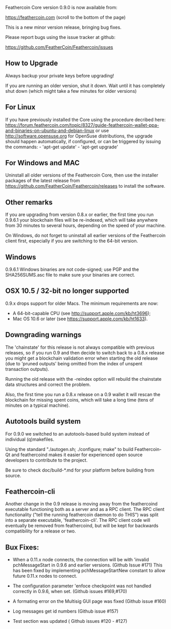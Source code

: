 Feathercoin Core version 0.9.0 is now available from:

  https://feathercoin.com  (scroll to the bottom of the page)

This is a new minor version release, bringing bug fixes.

Please report bugs using the issue tracker at github:

  https://github.com/FeatherCoin/Feathercoin/issues

How to Upgrade
--------------

Always backup your private keys before upgrading!

If you are running an older version, shut it down. Wait until it has completely
shut down (which might take a few minutes for older versions)

For Linux
---------
If you have previously installed the Core using the procedure decribed here:
https://forum.feathercoin.com/topic/8327/guide-feathercoin-wallet-ppa-and-binaries-on-ubuntu-and-debian-linux
or use http://software.opensuse.org for OpenSuse distributions, the upgrade 
should happen automatically, if configured, or can be triggered by issuing the
commands:
    -  'apt-get update'
    -  'apt-get upgrade'

For Windows and MAC
------------------- 
Uninstall all older versions of the Feathercoin Core, then 
use the installer packages of the latest release from https://github.com/FeatherCoin/Feathercoin/releases
to install the software.

Other remarks
-------------
If you are upgrading from version 0.8.x or earlier, the first time you run
0.9.6.1 your blockchain files will be re-indexed, which will take anywhere from 
30 minutes to several hours, depending on the speed of your machine.

On Windows, do not forget to uninstall all earlier versions of the Feathercoin
client first, especially if you are switching to the 64-bit version.

Windows
-------
0.9.6.1 Windows binaries are not code-signed; use PGP
and the SHA256SUMS.asc file to make sure your binaries are correct.


OSX 10.5 / 32-bit no longer supported
-------------------------------------

0.9.x drops support for older Macs. The minimum requirements are now:
* A 64-bit-capable CPU (see http://support.apple.com/kb/ht3696);
* Mac OS 10.6 or later (see https://support.apple.com/kb/ht1633).

Downgrading warnings
--------------------

The 'chainstate' for this release is not always compatible with previous
releases, so if you run 0.9 and then decide to switch back to a
0.8.x release you might get a blockchain validation error when starting the
old release (due to 'pruned outputs' being omitted from the index of
unspent transaction outputs).

Running the old release with the -reindex option will rebuild the chainstate
data structures and correct the problem.

Also, the first time you run a 0.8.x release on a 0.9 wallet it will rescan
the blockchain for missing spent coins, which will take a long time (tens
of minutes on a typical machine).




Autotools build system
-----------------------

For 0.9.0 we switched to an autotools-based build system instead of individual
(q)makefiles.

Using the standard "./autogen.sh; ./configure; make" to build Feathercoin-Qt and
feathercoind makes it easier for experienced open source developers to contribute 
to the project.

Be sure to check doc/build-*.md for your platform before building from source.

Feathercoin-cli
-------------

Another change in the 0.9 release is moving away from the feathercoind executable
functioning both as a server and as a RPC client. The RPC client functionality
("tell the running feathercoin daemon to do THIS") was split into a separate
executable, 'feathercoin-cli'. The RPC client code will eventually be removed from
feathercoind, but will be kept for backwards compatibility for a release or two.

Bux Fixes:
----------

- When a 0.11.x node connects, the connection will be with 'invalid pchMessageStart in 0.9.6
and earlier versions. (Github Issue #171)
This has been fixed by implementing pchMessageStartNew constant to allow future 0.11.x nodes to connect.

- The configuration parameter 'enfoce checkpoint was not handled correctly in 0.9.6, when set. 
(Github issues #169,#170)

- A formating error on the Multisig GUI page was fixed (Github issue #160)

- Log messages get id numbers (Github issue #157)

- Test section was updated ( Github issues #120 - #127)

